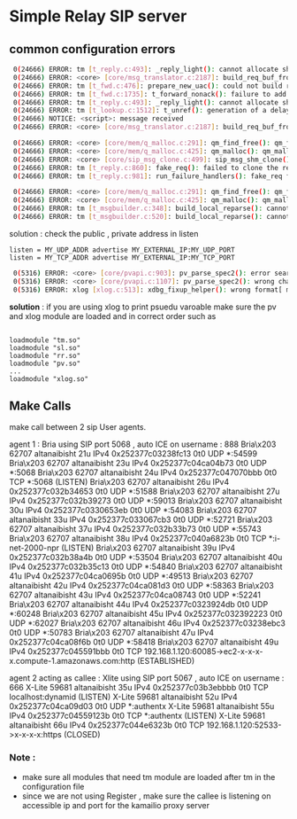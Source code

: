 # Simple Relay SIP server 

## common configuration errors

```sh
 0(24666) ERROR: tm [t_reply.c:493]: _reply_light(): cannot allocate shmem buffer
 0(24666) ERROR: <core> [core/msg_translator.c:2187]: build_req_buf_from_sip_req(): out of memory
 0(24666) ERROR: tm [t_fwd.c:476]: prepare_new_uac(): could not build request
 0(24666) ERROR: tm [t_fwd.c:1735]: t_forward_nonack(): failure to add branches
 0(24666) ERROR: tm [t_reply.c:493]: _reply_light(): cannot allocate shmem buffer
 0(24666) ERROR: tm [t_lookup.c:1512]: t_unref(): generation of a delayed stateful reply failed
 0(24666) NOTICE: <script>: message received
 0(24666) ERROR: <core> [core/msg_translator.c:2187]: build_req_buf_from_sip_req(): out of memory
```

```sh
 0(24666) ERROR: <core> [core/mem/q_malloc.c:291]: qm_find_free(): qm_find_free(0x7f9d76747000, 21480); Free fragment not found!
 0(24666) ERROR: <core> [core/mem/q_malloc.c:425]: qm_malloc(): qm_malloc(0x7f9d76747000, 21480) called from core: core/sip_msg_clone.c: sip_msg_shm_clone(496), module: core; Free fragment not found!
 0(24666) ERROR: <core> [core/sip_msg_clone.c:499]: sip_msg_shm_clone(): cannot allocate memory
 0(24666) ERROR: tm [t_reply.c:860]: fake_req(): failed to clone the request
 0(24666) ERROR: tm [t_reply.c:981]: run_failure_handlers(): fake_req failed
```

```sh
 0(24666) ERROR: <core> [core/mem/q_malloc.c:291]: qm_find_free(): qm_find_free(0x7f9d76747000, 24288); Free fragment not found!
 0(24666) ERROR: <core> [core/mem/q_malloc.c:425]: qm_malloc(): qm_malloc(0x7f9d76747000, 24288) called from tm: t_msgbuilder.c: build_local_reparse(345), module: tm; Free fragment not found!
 0(24666) ERROR: tm [t_msgbuilder.c:348]: build_local_reparse(): cannot allocate shared memory
 0(24666) ERROR: tm [t_msgbuilder.c:520]: build_local_reparse(): cannot build ACK request
```

solution : check the public , private address in listen 
```
listen = MY_UDP_ADDR advertise MY_EXTERNAL_IP:MY_UDP_PORT
listen = MY_TCP_ADDR advertise MY_EXTERNAL_IP:MY_TCP_PORT
```

```sh
 0(5316) ERROR: <core> [core/pvapi.c:903]: pv_parse_spec2(): error searching pvar "rm"
 0(5316) ERROR: <core> [core/pvapi.c:1107]: pv_parse_spec2(): wrong char [m/109] in [$rm] at [2 (0)]
 0(5316) ERROR: xlog [xlog.c:513]: xdbg_fixup_helper(): wrong format[ method ($rm) r-uri ($ru) form $fu ]
```
**solution** : if you are using xlog to print psuedu varoable make sure the pv and xlog module are loaded and in correct order such as 
```

loadmodule "tm.so"
loadmodule "sl.so"
loadmodule "rr.so"
loadmodule "pv.so"
...
loadmodule "xlog.so"
```


## Make Calls 

make call between 2 sip User agents. 

agent 1 : Bria using SIP port 5068 , auto ICE on
username : 888 
Bria\x203 62707 altanaibisht   21u  IPv4 0x252377c03238fc13      0t0  UDP *:54599
Bria\x203 62707 altanaibisht   23u  IPv4 0x252377c04ca04b73      0t0  UDP *:5068
Bria\x203 62707 altanaibisht   24u  IPv4 0x252377c047070bbb      0t0  TCP *:5068 (LISTEN)
Bria\x203 62707 altanaibisht   26u  IPv4 0x252377c032b34653      0t0  UDP *:51588
Bria\x203 62707 altanaibisht   27u  IPv4 0x252377c032b39273      0t0  UDP *:59013
Bria\x203 62707 altanaibisht   30u  IPv4 0x252377c0330653eb      0t0  UDP *:54083
Bria\x203 62707 altanaibisht   33u  IPv4 0x252377c033067cb3      0t0  UDP *:52721
Bria\x203 62707 altanaibisht   37u  IPv4 0x252377c032b33b73      0t0  UDP *:55743
Bria\x203 62707 altanaibisht   38u  IPv4 0x252377c040a6823b      0t0  TCP *:i-net-2000-npr (LISTEN)
Bria\x203 62707 altanaibisht   39u  IPv4 0x252377c032b38a4b      0t0  UDP *:53504
Bria\x203 62707 altanaibisht   40u  IPv4 0x252377c032b35c13      0t0  UDP *:54840
Bria\x203 62707 altanaibisht   41u  IPv4 0x252377c04ca0695b      0t0  UDP *:49513
Bria\x203 62707 altanaibisht   42u  IPv4 0x252377c04ca081d3      0t0  UDP *:58363
Bria\x203 62707 altanaibisht   43u  IPv4 0x252377c04ca08743      0t0  UDP *:52241
Bria\x203 62707 altanaibisht   44u  IPv4 0x252377c0323924db      0t0  UDP *:60248
Bria\x203 62707 altanaibisht   45u  IPv4 0x252377c032392223      0t0  UDP *:62027
Bria\x203 62707 altanaibisht   46u  IPv4 0x252377c03238ebc3      0t0  UDP *:50783
Bria\x203 62707 altanaibisht   47u  IPv4 0x252377c04ca08f6b      0t0  UDP *:58418
Bria\x203 62707 altanaibisht   49u  IPv4 0x252377c045591bbb      0t0  TCP 192.168.1.120:60085->ec2-x-x-x-x.compute-1.amazonaws.com:http (ESTABLISHED)


agent 2 acting as callee  : Xlite using SIP port 5067 , auto ICE on
username : 666
X-Lite    59681 altanaibisht   35u  IPv4 0x252377c03b3ebbbb      0t0  TCP localhost:dynamid (LISTEN)
X-Lite    59681 altanaibisht   52u  IPv4 0x252377c04ca09d03      0t0  UDP *:authentx
X-Lite    59681 altanaibisht   55u  IPv4 0x252377c04559123b      0t0  TCP *:authentx (LISTEN)
X-Lite    59681 altanaibisht   66u  IPv4 0x252377c044e6323b      0t0  TCP 192.168.1.120:52533->x-x-x-x:https (CLOSED)



### Note :
* make sure all modules that need tm module are loaded after tm in the configuration file
* since we are not using Register , make sure the callee is listening on accessible ip and port for the  kamailio proxy server 